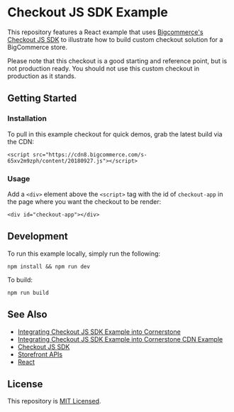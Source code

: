 # Checkout JS SDK Example

This repository features a React example that uses [Bigcommerce's Checkout JS SDK](https://github.com/bigcommerce/checkout-sdk-js) to illustrate how to build custom checkout solution for a BigCommerce store.

Please note that this checkout is a good starting and reference point, but is not production ready. You should not use this custom checkout in production as it stands.

## Getting Started

### Installation

To pull in this example checkout for quick demos, grab the latest build via the CDN:

```
<script src="https://cdn8.bigcommerce.com/s-65xv2m9zph/content/20180927.js"></script>
```


### Usage

Add a `<div>` element above the `<script>` tag with the id of `checkout-app` in the page where you want the checkout to be render:

```
<div id="checkout-app"></div>
```

## Development

To run this example locally, simply run the following:

```
npm install && npm run dev
```

To build:

```
npm run build
```


## See Also

* [Integrating Checkout JS SDK Example into Cornerstone](https://devcenter-staging-demo.docs.stoplight.io/stencil-docs/templates-directory/new-subpage/implement-a-custom-checkout)
* [Integrating Checkout JS SDK Example into Cornerstone CDN Example](https://stencil.bigcommerce.com/docs/checkout-sdk-example)
* [Checkout JS SDK](https://github.com/bigcommerce/checkout-sdk-js)
* [Storefront APIs](https://developer.bigcommerce.com/api/v3/storefront.html)
* [React](https://reactjs.org/)

## License

This repository is [MIT Licensed](LICENSE.md).
